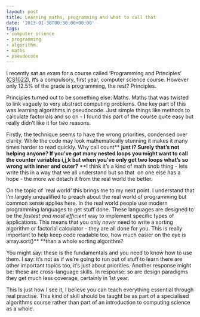 ```yaml
---
layout: post
title: Learning maths, programming and what to call that
date: '2013-01-30T00:30:00+00:00'
tags:
- computer science
- programming
- algorithm.
- maths
- pseudocode
---
```

I recently sat an exam for a course called ‘Programming and Principles’ ([CS1022](http://homepages.abdn.ac.uk/w.w.vasconcelos/pages/teaching/CS1022/)), it’s a compulsory, first year, computer science course. However only 12.5% of the grade is programming, the rest? Principles.

Principles turned out to be something else: Maths. Maths that was twisted to link vaguely to very abstract computing problems. One key part of this was learning algorithms in pseudocode. Just simple things like methods to calculate factorials and so on - I found this part of the course quite easy but really didn’t like it for two reasons.

Firstly, the technique seems to have the wrong priorities, condensed over clarity. While the code may look mathematically stunning it makes it many times harder to read quickly. Why call count** **just i?** **Surely that’s not helping anyone? If you’ve got many nested loops you might want to call the counter variables i,j,k but when you’ve only got two loops what’s so wrong with** **inner** **and outer?** **I think it’s a kind of math snob thing - lets write this in a way that we all understand but so that  on one else has a hope - the more we detach it from the real world the better.

On the topic of 'real world’ this brings me to my next point. I understand that I’m largely unqualified to preach about the real world of programming but common sense applies here. In the real world people use modern programming languages to get stuff done. These languages are designed to be the _fastest and most efficient_ way to implement specific types of applications. This means that you only _never_ need to write a sorting algorithm or factorial calculator - they are all done for you. This is really important to help keep code readable too, how much easier on the eye is array.sort()** **than a whole sorting algorithm?

You might say: these is the fundamentals and you need to know how to use them. I say: it’s not as if we’re going to run out of stuff to learn there are other important topics too, it’s just about priorities. Another response might be: these are cross-language skills. In response: so are design paradigms they get much less coverage, certainly in 1st year.

This Is just how I see it, I believe you can teach everything essential through real practise. This kind of skill should be taught be as part of a specialised algorithms course rather than part of an introduction to computing science as a whole.
